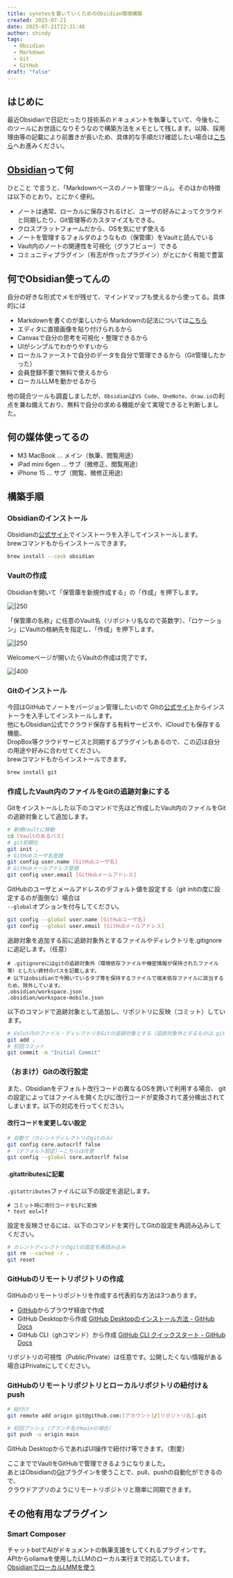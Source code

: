 ```yaml
---
title: synotesを書いていくためのObsidian環境構築
created: 2025-07-21
date: 2025-07-21T22:31:48
author: shindy
tags:
  - Obsidian
  - Markdown
  - Git
  - GitHub
draft: "false"
---
```

[Obsidian]: https://obsidian.md/

## はじめに
最近Obsidianで日記だったり技術系のドキュメントを執筆していて、今後もこのツールにお世話になりそうなので構築方法をメモとして残します。以降、採用理由等の記載により前置きが長いため、具体的な手順だけ確認したい場合は[こちら](#構築手順)へお進みください。
## [Obsidian][Obsidian]って何
ひとこと で言うと、「Markdownベースのノート管理ツール」。そのほかの特徴は以下のとおり。とにかく便利。
- ノートは通常、ローカルに保存されるけど、ユーザの好みによってクラウドと同期したり、Git管理等のカスタマイズもできる。
- クロスプラットフォームだから、OSを気にせず使える
- ノートを管理するフォルダのようなもの（保管庫）をVaultと読んでいる
- Vault内のノートの関連性を可視化（グラフビュー）できる
- コミュニティプラグイン（有志が作ったプラグイン）がとにかく有能で豊富

## 何でObsidian使ってんの
自分の好きな形式でメモが残せて、マインドマップも使えるから使ってる。具体的には
- Markdownを書くのが楽しいから
  Markdownの記法については[こちら](Markdown記法.md)
- エディタに直接画像を貼り付けられるから
- Canvasで自分の思考を可視化・整理できるから
- UIがシンプルでわかりやすいから
- ローカルファーストで自分のデータを自分で管理できるから（Git管理したかった）
- 会員登録不要で無料で使えるから
- ローカルLLMを動かせるから

他の競合ツールも調査しましたが、`Obsidian`は`VS Code`、`OneNote`、`draw.io`の利点を兼ね備えており、無料で自分の求める機能が全て実現できると判断しました。


## 何の媒体使ってるの
- M3 MacBook ... メイン（執筆、閲覧用途）
- iPad mini 6gen ... サブ（微修正、閲覧用途）
- iPhone 15 ... サブ（閲覧、微修正用途）  

## 構築手順

### Obsidianのインストール
Obsidianの[公式サイト][Obsidian]でインストーラを入手してインストールします。  
brewコマンドもからインストールできます。
```bash
brew install --cask obsidian 
```

### Vaultの作成
Obsidianを開いて「保管庫を新規作成する」の「作成」を押下します。  

![|250](../../assets/create_vault1.png)

「保管庫の名称」に任意のVault名（リポジトリ名なので英数字）、「ロケーション」にVaultの格納先を指定し、「作成」を押下します。  

![|250](../../assets/create_vault2.png)

Welcomeページが開いたらVaultの作成は完了です。

![|400](../../assets/create_vault3.png)

### Gitのインストール
今回はGitHubでノートをバージョン管理したいので Gitの[公式サイト](https://git-scm.com/)からインストーラを入手してインストールします。  
他にもObsidian公式でクラウド保存する有料サービスや、iCloudでも保存する機能、  
DropBox等クラウドサービスと同期するプラグインもあるので、この辺は自分の用途や好みに合わせてください。  
brewコマンドもからインストールできます。
```bash
brew install git
```

### 作成したVault内のファイルをGitの追跡対象にする
Gitをインストールした以下のコマンドで先ほど作成したVault内のファイルをGitの追跡対象として追加します。
```bash
# 新規Vaultに移動
cd [Vaultのあるパス]
# git初期化
git init .
# GitHubユーザ名登録
git config user.name [GitHubユーザ名]
# GitHubメールアドレス登録
git config user.email [GitHubメールアドレス]
```

GitHubのユーザとメールアドレスのデフォルト値を設定する（git initの度に設定するのが面倒な）場合は  
`--global`オプションを付与してください。
```bash
git config --global user.name [GitHubユーザ名]
git config --global user.email [GitHubメールアドレス]
```

追跡対象を追加する前に追跡対象外とするファイルやディレクトリを.gitignoreに追記します。（任意）
```.gitignore
# .gitignoreにはgitの追跡対象外（環境依存ファイルや機密情報が保持されたファイル等）としたい資材のパスを記載します。
# 以下はobsidianで今開いているタブ等を保持するファイルで端末依存ファイルに該当するため、除外しています。
.obsidian/workspace.json
.obsidian/workspace-mobile.json
```

以下のコマンドで追跡対象として追加し、リポジトリに反映（コミット）しています。
```bash
# Valut内のファイル・ディレクトリをGitの追跡対象とする（追跡対象外とするものは.gitignoreに追加してください）
git add .
# 初回コミット
git commit -m "Initial Commit"
```


### （おまけ）Gitの改行設定
また、Obsidianをデフォルト改行コードの異なるOSを跨いで利用する場合、
gitの設定によってはファイルを開くたびに改行コードが変換されて差分検出されてしまいます。以下の対応を行ってください。

#### 改行コードを変更しない設定
```bash
# 自動で（カレントディレクトリのgitのみ）
git config core.autocrlf false
# （デフォルト設定）←こちらは任意
git config --global core.autocrlf false
```
#### .gitattributesに記載
`.gitattributes`ファイルに以下の設定を追記します。
```
# コミット時に改行コードをLFに変換
* text eol=lf
```

設定を反映させるには、以下のコマンドを実行してGitの設定を再読み込みしてください。
```bash
# カレントディレクトリのgitの設定を再読み込み
git rm --cached -r .
git reset
```

### GitHubのリモートリポジトリの作成
GitHubのリモートリポジトリを作成する代表的な方法は3つあります。  
- [GitHub](https://github.com/)からブラウザ経由で作成
- GitHub Desktopから作成
  [GitHub Desktopのインストール方法 - GitHub Docs](https://docs.github.com/ja/desktop/installing-and-authenticating-to-github-desktop/installing-github-desktop)
- GitHub CLI（ghコマンド）から作成
  [GitHub CLI クイックスタート - GitHub Docs](https://docs.github.com/ja/github-cli/github-cli/quickstart)

リポジトリの可視性（Public/Private）は任意です。公開したくない情報がある場合はPrivateにしてください。  

### GitHubのリモートリポジトリとローカルリポジトリの紐付け＆push
```bash
# 紐付け
git remote add origin git@github.com:[アカウント]/[リポジトリ名].git

# 初回プッシュ（ブランチ名がmainの場合）
git push -u origin main
```
GitHub DesktopからであればUI操作で紐付け等できます。（割愛）

ここまででVaultをGitHubで管理できるようになりました。  
あとはObsidianの[Git](obsidian://show-plugin?id=obsidian-git)プラグインを使うことで、pull、pushの自動化ができるので、  
クラウドアプリのようにリモートリポジトリと簡単に同期できます。  
## その他有用なプラグイン

### Smart Composer
チャットbotでAIがドキュメントの執筆支援をしてくれるプラグインです。  
APIからollamaを使用したLLMのローカル実行まで対応しています。  
[ObsidianでローカルLMMを使う](ObsidianでローカルLMMを使う.md)